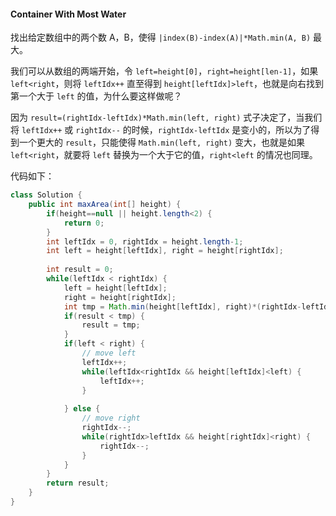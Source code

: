 #### Container With Most Water

找出给定数组中的两个数 A，B，使得 `|index(B)-index(A)|*Math.min(A, B)` 最大。

我们可以从数组的两端开始，令 `left=height[0]`，`right=height[len-1]`，如果 `left<right`，则将 `leftIdx++` 直至得到 `height[leftIdx]>left`，也就是向右找到第一个大于 `left` 的值，为什么要这样做呢？

因为 `result=(rightIdx-leftIdx)*Math.min(left, right)` 式子决定了，当我们将 `leftIdx++` 或 `rightIdx--` 的时候，`rightIdx-leftIdx` 是变小的，所以为了得到一个更大的 `result`，只能使得 `Math.min(left, right)` 变大，也就是如果 `left<right`，就要将 `left` 替换为一个大于它的值，`right<left` 的情况也同理。

代码如下：

```java
class Solution {
    public int maxArea(int[] height) {
        if(height==null || height.length<2) {
            return 0;
        }
        int leftIdx = 0, rightIdx = height.length-1;
        int left = height[leftIdx], right = height[rightIdx];
        
        int result = 0;
        while(leftIdx < rightIdx) {
            left = height[leftIdx];
            right = height[rightIdx];
            int tmp = Math.min(height[leftIdx], right)*(rightIdx-leftIdx);
            if(result < tmp) {
                result = tmp;
            }
            if(left < right) {
                // move left
                leftIdx++;
                while(leftIdx<rightIdx && height[leftIdx]<left) {
                    leftIdx++;
                }
                
            } else {
                // move right
                rightIdx--;
                while(rightIdx>leftIdx && height[rightIdx]<right) {
                    rightIdx--;
                }
            }
        }
        return result;
    }
}
```